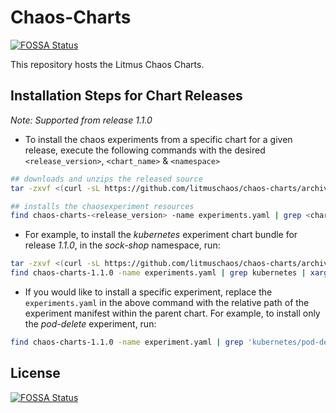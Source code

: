 # Chaos-Charts
[![FOSSA Status](https://app.fossa.io/api/projects/git%2Bgithub.com%2Flitmuschaos%2Fchaos-charts.svg?type=shield)](https://app.fossa.io/projects/git%2Bgithub.com%2Flitmuschaos%2Fchaos-charts?ref=badge_shield)

This repository hosts the Litmus Chaos Charts.

## Installation Steps for Chart Releases 

*Note: Supported from release 1.1.0*

- To install the chaos experiments from a specific chart for a given release, execute the following commands
with the desired `<release_version>`, `<chart_name>` & `<namespace>`

```bash
## downloads and unzips the released source
tar -zxvf <(curl -sL https://github.com/litmuschaos/chaos-charts/archive/<release_version>.tar.gz)

## installs the chaosexperiment resources 
find chaos-charts-<release_version> -name experiments.yaml | grep <chart-name> | xargs kubectl apply -n <namespace> -f
``` 
- For example, to install the *kubernetes* experiment chart bundle for release *1.1.0*, in the *sock-shop* namespace, run:

```bash
tar -zxvf <(curl -sL https://github.com/litmuschaos/chaos-charts/archive/1.1.0.tar.gz)
find chaos-charts-1.1.0 -name experiments.yaml | grep kubernetes | xargs kubectl apply -n sock-shop -f
```

- If you would like to install a specific experiment, replace the `experiments.yaml` in the above command with the relative 
path of the experiment manifest within the parent chart. For example, to install only the *pod-delete* experiment, run: 

```bash
find chaos-charts-1.1.0 -name experiment.yaml | grep 'kubernetes/pod-delete' | xargs kubectl apply -n sock-shop -f
```


## License
[![FOSSA Status](https://app.fossa.io/api/projects/git%2Bgithub.com%2Flitmuschaos%2Fchaos-charts.svg?type=large)](https://app.fossa.io/projects/git%2Bgithub.com%2Flitmuschaos%2Fchaos-charts?ref=badge_large)
